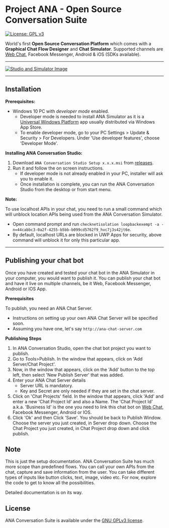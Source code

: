 # Project ANA - Open Source Conversation Suite

[![License: GPL v3](https://img.shields.io/badge/License-GPL%20v3-blue.svg)](http://www.gnu.org/licenses/gpl-3.0)

World's first **Open Source Conversation Platform** which comes with a **Graphical Chat Flow Designer** and **Chat Simulator**.
Supported channels are [Web Chat](https://github.com/Kitsune-tools/ana-web-chat-plugin), Facebook Messenger, Android & iOS (SDKs available).

----------

[![Studio and Simulator Image](https://github.com/Kitsune-tools/ProjectANA/blob/master/Assets/anaflow.png)](https://github.com/Kitsune-tools/ProjectANA/blob/master/Assets/anaflow.png)

----------

## Installation

**Prerequisites:**

* Windows 10 PC with *developer mode* enabled. 
  - Developer mode is needed to install ANA Simulator as it is a [Universal Windows Platform](https://docs.microsoft.com/en-us/windows/uwp/get-started/whats-a-uwp) app usually distributed via Windows App Store.
  - To enable developer mode, go to your PC Settings > Update & Security > For Developers. Under 'Use developer features', choose 'Developer Mode'. 

**Installing ANA Conversation Studio:**

1.  Download `ANA Conversation Studio Setup x.x.x.msi` from [releases](https://github.com/Kitsune-tools/ProjectANA/releases/latest).
2.  Run it and follow the on screen instructions. 
    - If developer mode is not already enabled in your PC, installer will ask you to enable it.  
    - Once installation is complete, you can run the ANA Conversation Studio from the desktop or from start menu.

 **Note:** 
 
 To use localhost APIs in your chat, you need to run a small command which will unblock location APIs being used from the ANA Conversation Simulator. 
   - Open command prompt and run `checknetisolation loopbackexempt -a -n=44cabbc3-0a2f-4255-b5bb-b099cd5762f9_hvc7j3s42jt6e`. 
   - By default, localhost URLs are blocked in UWP Apps for security, above command will unblock it for only this particular app. 

----------

## Publishing your chat bot

Once you have created and tested your chat bot in the ANA Simulator in your computer, you would want to publish it. You can publish your chat bot and have it live on multiple channels, be it Web, Facebook Messenger, Android or IOS App. 

**Prerequisites**

To publish, you need an ANA Chat Server. 
   - Instructions on setting up your own ANA Chat Server will be specified soon. 
   - Assuming you have one, let's say `http://ana-chat-server.com` 

**Publishing Steps**
   
   1. In ANA Conversation Studio, open the chat bot project you want to publish.
   2. Go to Tools>Publish. In the window that appears, click on 'Add Server/Chat Project'.
   3. Now, in the window that appears, click on the 'Add' button to the top left, then select 'New Publish Server' that was added.
   4. Enter your ANA Chat Server details 
      - Server URL is mandatory.
      - Key and Secret are only needed if they are set in the chat server. 
   5. Click on 'Chat Projects' field. In the window that appears, click 'Add' and enter a new 'Chat Project Id' and also a Name. The 'Chat Project Id' a.k.a. 'Business Id' is the one you need to link this chat bot on [Web Chat](https://github.com/Kitsune-tools/ana-web-chat-plugin), Facebook Messenger, Android or IOS. 
   6. Click 'Ok' and then Click 'Save'. You should be back to Publish Window. Choose the server you just created, in Server drop down. Choose the Chat Project you just created, in Chat Project drop down and click publish.

## Note

This is just the setup documentation. ANA Conversation Suite has much more scope than predefined flows. You can call your own APIs from the chat, capture and save information from the user. You can take different types of inputs like button clicks, text, image, video etc. For now, explore the code to get to know all the possibilities.

Detailed documentation is on its way.

## License

ANA Conversation Suite is available under the [GNU GPLv3 license](https://www.gnu.org/licenses/gpl-3.0.en.html).

